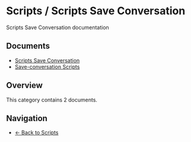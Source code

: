 # Scripts / Scripts Save Conversation

Scripts Save Conversation documentation

## Documents

- [Scripts Save Conversation](./README.md)
- [Save-conversation Scripts](./scripts-save-conversation.md)

## Overview

This category contains 2 documents.

## Navigation

- [← Back to Scripts](../)
